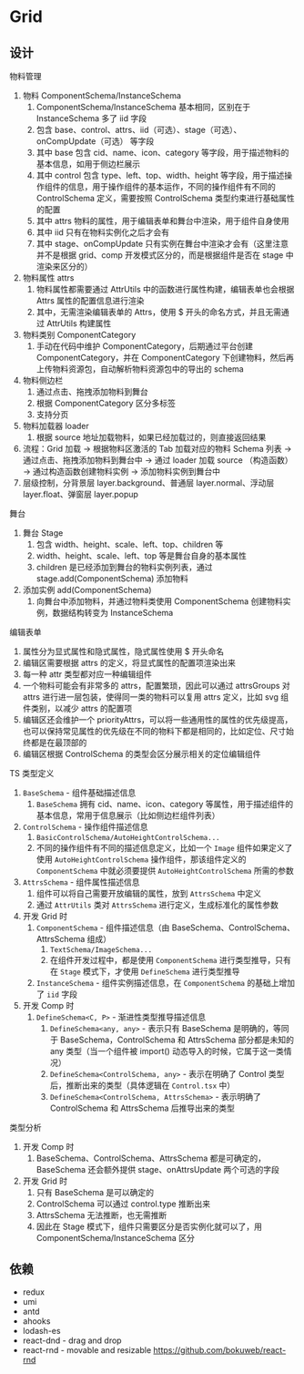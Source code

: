 # Grid

## 设计

物料管理

1. 物料 ComponentSchema/InstanceSchema
   1. ComponentSchema/InstanceSchema 基本相同，区别在于 InstanceSchema 多了 iid 字段
   2. 包含 base、control、attrs、iid（可选）、stage（可选）、onCompUpdate（可选） 等字段
   3. 其中 base 包含 cid、name、icon、category 等字段，用于描述物料的基本信息，如用于侧边栏展示
   4. 其中 control 包含 type、left、top、width、height 等字段，用于描述操作组件的信息，用于操作组件的基本运作，不同的操作组件有不同的 ControlSchema 定义，需要按照 ControlSchema 类型约束进行基础属性的配置
   5. 其中 attrs 物料的属性，用于编辑表单和舞台中渲染，用于组件自身使用
   6. 其中 iid 只有在物料实例化之后才会有
   7. 其中 stage、onCompUpdate 只有实例在舞台中渲染才会有（这里注意并不是根据 grid、comp 开发模式区分的，而是根据组件是否在 stage 中渲染来区分的）
2. 物料属性 attrs
   1. 物料属性都需要通过 AttrUtils 中的函数进行属性构建，编辑表单也会根据 Attrs 属性的配置信息进行渲染
   2. 其中，无需渲染编辑表单的 Attrs，使用 $ 开头的命名方式，并且无需通过 AttrUtils 构建属性
3. 物料类别 ComponentCategory
   1. 手动在代码中维护 ComponentCategory，后期通过平台创建 ComponentCategory，并在 ComponentCategory 下创建物料，然后再上传物料资源包，自动解析物料资源包中的导出的 schema
4. 物料侧边栏
   1. 通过点击、拖拽添加物料到舞台
   2. 根据 ComponentCategory 区分多标签
   3. 支持分页
5. 物料加载器 loader
   1. 根据 source 地址加载物料，如果已经加载过的，则直接返回结果
6. 流程：Grid 加载 -> 根据物料区激活的 Tab 加载对应的物料 Schema 列表 -> 通过点击、拖拽添加物料到舞台中 -> 通过 loader 加载 source （构造函数） -> 通过构造函数创建物料实例 -> 添加物料实例到舞台中
7. 层级控制，分背景层 layer.background、普通层 layer.normal、浮动层 layer.float、弹窗层 layer.popup

舞台

1. 舞台 Stage
   1. 包含 width、height、scale、left、top、children 等
   2. width、height、scale、left、top 等是舞台自身的基本属性
   3. children 是已经添加到舞台的物料实例列表，通过 stage.add(ComponentSchema) 添加物料
2. 添加实例 add(ComponentSchema)
   1. 向舞台中添加物料，并通过物料类使用 ComponentSchema 创建物料实例，数据结构转变为 InstanceSchema

编辑表单

1. 属性分为显式属性和隐式属性，隐式属性使用 $ 开头命名
2. 编辑区需要根据 attrs 的定义，将显式属性的配置项渲染出来
3. 每一种 attr 类型都对应一种编辑组件
4. 一个物料可能会有非常多的 attrs，配置繁琐，因此可以通过 attrsGroups 对 attrs 进行进一层包装，使得同一类的物料可以复用 attrs 定义，比如 svg 组件类别，以减少 attrs 的配置项
5. 编辑区还会维护一个 priorityAttrs，可以将一些通用性的属性的优先级提高，也可以保持常见属性的优先级在不同的物料下都是相同的，比如定位、尺寸始终都是在最顶部的
6. 编辑区根据 ControlSchema 的类型会区分展示相关的定位编辑组件

TS 类型定义

1. `BaseSchema` - 组件基础描述信息
   1. `BaseSchema` 拥有 cid、name、icon、category 等属性，用于描述组件的基本信息，常用于信息展示（比如侧边栏组件列表）
2. `ControlSchema` - 操作组件描述信息
   1. `BasicControlSchema/AutoHeightControlSchema...`
   2. 不同的操作组件有不同的描述信息定义，比如一个 `Image` 组件如果定义了使用 `AutoHeightControlSchema` 操作组件，那该组件定义的 `ComponentSchema` 中就必须要提供 `AutoHeightControlSchema` 所需的参数
3. `AttrsSchema` - 组件属性描述信息
   1. 组件可以将自己需要开放编辑的属性，放到 `AttrsSchema` 中定义
   2. 通过 `AttrUtils` 类对 `AttrsSchema` 进行定义，生成标准化的属性参数
4. 开发 Grid 时
   1. `ComponentSchema` - 组件描述信息（由 BaseSchema、ControlSchema、AttrsSchema 组成）
      1. `TextSchema/ImageSchema...`
      2. 在组件开发过程中，都是使用 `ComponentSchema` 进行类型推导，只有在 `Stage` 模式下，才使用 `DefineSchema` 进行类型推导
   2. `InstanceSchema` - 组件实例描述信息，在 `ComponentSchema` 的基础上增加了 `iid` 字段
5. 开发 Comp 时
   1. `DefineSchema<C, P>` - 渐进性类型推导描述信息
      1. `DefineSchema<any, any>` - 表示只有 BaseSchema 是明确的，等同于 BaseSchema，ControlSchema 和 AttrsSchema 部分都是未知的 any 类型（当一个组件被 import() 动态导入的时候，它属于这一类情况）
      2. `DefineSchema<ControlSchema, any>` - 表示在明确了 Control 类型后，推断出来的类型（具体逻辑在 `Control.tsx` 中）
      3. `DefineSchema<ControlSchema, AttrsSchema>` - 表示明确了 ControlSchema 和 AttrsSchema 后推导出来的类型

类型分析

1. 开发 Comp 时
   1. BaseSchema、ControlSchema、AttrsSchema 都是可确定的，BaseSchema 还会额外提供 stage、onAttrsUpdate 两个可选的字段
2. 开发 Grid 时
   1. 只有 BaseSchema 是可以确定的
   2. ControlSchema 可以通过 control.type 推断出来
   3. AttrsSchema 无法推断，也无需推断
   4. 因此在 Stage 模式下，组件只需要区分是否实例化就可以了，用 ComponentSchema/InstanceSchema 区分

## 依赖

- redux
- umi
- antd
- ahooks
- lodash-es
- react-dnd - drag and drop
- react-rnd - movable and resizable <https://github.com/bokuweb/react-rnd>
